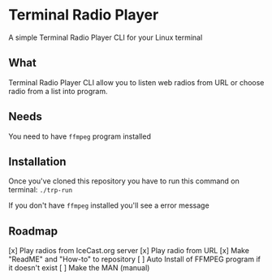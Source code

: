 # Terminal Radio Player

A simple Terminal Radio Player CLI for your Linux terminal

## What

Terminal Radio Player CLI allow you to listen web radios from URL or choose radio from a list into program.

## Needs

You need to have `ffmpeg` program installed

## Installation

Once you've cloned this repository you have to run this command on terminal: `./trp-run`

If you don't have `ffmpeg` installed you'll see a error message

## Roadmap

[x] Play radios from IceCast.org server
[x] Play radio from URL
[x] Make "ReadME" and "How-to" to repository
[ ] Auto Install of FFMPEG program if it doesn't exist
[ ] Make the MAN (manual)
